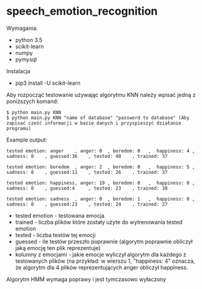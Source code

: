 # speech_emotion_recognition

Wymagania:
* python 3.5
* scikit-learn
* numpy
* pymysql

Instalacja
* pip3 install -U scikit-learn


Aby rozpocząć testowanie używając algorytmu KNN należy wpisać jedną z poniższych komand:
```
$ python main.py KNN
$ python main.py KNN "name of database" "password to database" (Aby zapisać cześć informacji w bazie danych i przyspieszyć działanie programu)
```

Example output:
```
tested emotion: anger	 , anger: 0	 , boredom: 0	,  happiness: 4	, sadness: 0	, guessed:36	, tested: 40	, trained: 37

tested emotion: boredom	 , anger: 2	 , boredom: 0	,  happiness: 5	, sadness: 8	, guessed:11	, tested: 26	, trained: 37

tested emotion: happiness, anger: 19 , boredom: 0	,  happiness: 0	, sadness: 0	, guessed:4	    , tested: 23	, trained: 38

tested emotion: sadness	 , anger: 0	 , boredom: 1	,  happiness: 0	, sadness: 0	, guessed:23	, tested: 24	, trained: 27
```

* tested emotion - testowana emocja
* trained - liczba plików które zostały użyte do wytrenowania tested emotion
* tested - liczba testów tej emocji
* guessed - ile testów przeszło poprawnie (algorytm poprawnie obliczył jaką emocję ten plik reprezentuje)
* kolumny z emocjami - jakie emocje wyliczył algorytm dla każdego z testowanych plików (na przykład:
w wierszu 1, "happiness: 4" oznacza, że algorytm dla 4 plików reprezentujących anger obliczył happiness.


Algorytm HMM wymaga poprawy i jest tymczasowo wyłaczony

